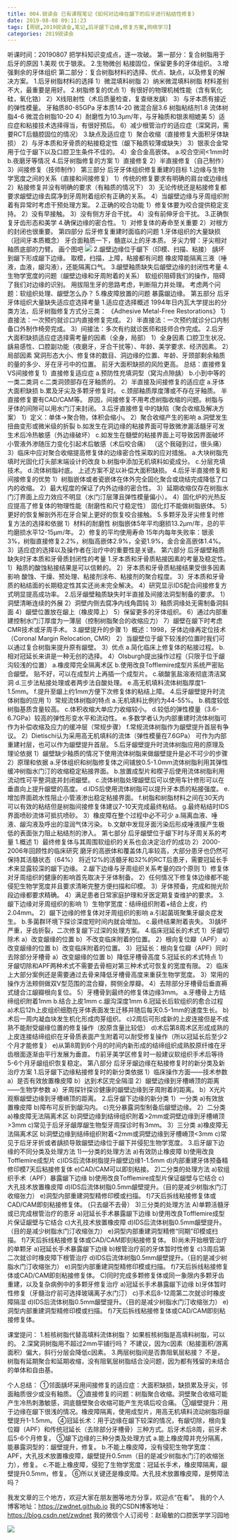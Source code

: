 ```yaml
---
title: 004.锐读会 已有课程笔记《如何对边缘在龈下的后牙进行粘结性修复》
date: 2019-08-08 09:11:23
tags: [周锐,2019锐读会,笔记,后牙龈下边缘,修复方案,网络学习]
categories: 2019锐读会
---
```

听课时间：20190807
把学科知识变成点，逐一攻破。
第一部分：复合树脂用于后牙的原因
1.美观
优于银汞。
2.生物微创
粘接固位，保留更多的牙体组织。
3.增强剩余的牙体组织
第二部分：复合树脂材料的选择、优点、缺点，以及修复的解决方案。
1.后牙树脂材料的选择
1）微混填料树脂
2）纳米微混填料树脂
材料差别不大，最重要是用好。
2.树脂修复的优点
1）有很好的物理机械性能（含有氧化硅，氧化锆）
2）X线阻射性（术后质量检查，复查继发龋）
3）与牙本质有接近的弹性模量。
牙釉质80-85GPa
牙本质14-20
微混合层3.6
树脂粘结剂1.8
流体树脂4-6
微混合树脂10-20
4）耐磨性为10.3μm/年，与牙釉质和银汞相媲美
5）适应症和粘接技术选择得当，有很好预后。
6）减少根管治疗的适应症（深窝洞，需要RCT后髓腔固位的情况）
3.缺点及适应症
1）聚合收缩（直接修复大面积牙体缺损）
2）与牙本质和牙骨质的粘接稳定性（龈下釉质较薄或缺失）
3）银汞合金常用于位于龈下以及口腔卫生条件不佳的。
4）金合金高嵌体。
a.咬合空间<1mm时
b.夜磨牙等情况
4.后牙树脂修复的方案
1）直接修复
2）半直接修复（自己制作）
3）间接修复（技师制作）
第三部分 后牙牙体组织修复重建的目标
1.边缘与生物学宽度之间的关系（直接和间接修复）
1）传统的修复要求有明确的肩台或边缘线
2）粘接修复并没有明确的要求（有釉质的情况下）
3）无论传统还是粘接修复都要求龈壁边缘去腐净到牙周附着组织有正确的关系。
4）当龈壁边缘与牙周组织附着有异常时考虑干预处理方案。
2.正确的咬合功能
1）修复体要为咬合提供稳定支持。
2）没有早接触。
3）没有侧方牙合干扰。
4）没有前伸牙合干扰。
3.正确恢复牙齿形态和美学
4.确保边缘的密合性。
1）对修复体的寿命至关重要
2）对根方的封闭也很重要。
第四部分 后牙修复重建时面临的问题
1.牙体组织的大量缺损（冠间牙本质概念）
牙合面釉质一下，髓底以上的牙本质。
牙尖力臂：牙尖相对釉质底部的力臂。
画个图吧
![](https://zymblog-1258069789.cos.ap-chengdu.myqcloud.com/blog0152-2019rdh/004/01.png)
2.龈壁边缘位于龈下（印模、扫描、粘接）
龋坏到龈下形成龈下边缘。
取模，扫描，上障，粘接都有问题
橡皮障能隔离三液（唾液，血液，龈沟液），还能隔离口气。
3.龈壁釉质缺失后龈壁边缘的封闭性考量
4.生物学宽度的问题（龈壁边缘和牙周附着的关系）
软组织阻碍我们的操作，阻碍了我们对边缘的识别。
用拔阻生牙的思路考虑，判断阻力并处理。
考虑两个问题：软组织处理、龈壁怎么办？
5.橡皮障放置的问题
暴露龈边缘。
第五部分 后牙牙体组织大量缺失适应症选择考量
1.适应症选择概述
1994年日内瓦大学提出的分类方法，后牙树脂修复方式分三类：
《Adhesive Metal-Free Restorations》
1）直接法：一次预约就诊口内直接修复完成。
2）半直接法：一次预约就诊分口内制备口外制作椅旁完成。
3）间接法：多次有约就诊医师和技师合作完成。
2.后牙大面积缺损适应症选择需考量的因素（全身，局部）
1）全身因素
口腔卫生状况、龋易感性、口腔副功能（夜磨牙，牙合干扰等）、年龄、美学要求、经济因素。
2）局部因素
窝洞形态大小、修复体的数目、洞边缘的位置、年龄、牙颈部剩余釉质的量的多少、牙在牙弓中的位置。
前牙大面积缺损的风险更高。
总结：直接修复VS间接修复
1）直接修复适应症
a.预防性充填洞型（窝沟点隙龋）
b.小到中等的一类二类洞
c.二类洞颈部存在牙釉质的。
2）半直接及间接修复的适应症
a.牙体大面积缺损
b.累及牙尖及多颗牙修复时。
c.颈部釉质厚度薄或不存在牙釉质。
半直接修复要有CAD/CAM等。
原因，间接修复不用考虑树脂收缩的问题。树脂与牙体的间隙可以用水门汀来封闭。
3.后牙直接修复中的缺陷（聚合收缩及解决方案）
1）定义：单体->聚合物，体积会缩小。
2）聚合收缩产生的影响
a.洞壁发生扭曲变形或微米级的折裂
b.如发生在洞边缘的粘接界面可导致微渗漏活髓牙可发生术后冷热敏感（外边缘破坏）
c.如发生在髓壁的粘接界面上可导致因界面破坏小管液外渗随压力变化引起术后敏感（术后咬合痛）
（这个我碰到过，很头痛）
3）临床中应对聚合收缩提高修复体的边缘密合性采取的应对措施。
a.大块树脂充填时光固化灯头部末端设计的改良
b.树脂中添加无机填料如瓷成分。
c.分层充填技术。
d.流体树脂衬底。
上述方案不足以补偿大面积缺损。
4.后牙半直接修复和间接修复的优势
1）树脂嵌体或者瓷嵌体在体外完全固化聚合或烧结完成降低了口内的收缩。
2）最大程度的保证了内外边缘的密合性。
3）延期收缩仅存在树脂水门汀界面上应力效应不明显（水门汀层薄且弹性模量偏小）。
4）固化炉的光热反应提高了修复体的物理性能（耐磨性和尺寸稳定性）
固化灯不能做树脂嵌体。
5）更好的恢复解剖外形在牙合架上更好的恢复咬合接触。
5.多颗牙及牙尖修复时修复方法的选择和依据
1）材料的耐磨性
树脂嵌体5年平均磨损13.2μm/年，总的平均磨损水平12-15μm/年。
2）修复的平均使用寿命
15年内每年失败率：银汞3%，树脂直接修复2.2%，树脂高嵌体2.9%，全瓷1.9%，金合金高嵌体1.4%。
3）适应症的选择以及操作者在治疗中的重要性是关键。
第六部分 后牙龈壁釉质缺失时牙本质和牙骨质封闭性的考量
1.牙本质和牙骨质粘接因素的考量及稳定性。
1）釉质的酸蚀粘接结果是可以信赖的。
2）牙本质和牙骨质粘接结果受很多因素影响
酸蚀、干燥、预处理、粘接剂涂布、粘接剂的聚合程度。
3）牙本质和牙骨质的粘结面的长期稳定性其实还尚未完全解决。
4）研究显示IDS配合间接修复方式明显提高成功率。
2.后牙龈壁釉质缺失时半直接及间接法洞型制备的要求。
1）洞壁清晰连续的外展
2）洞壁内侧去腐净内线角圆钝
3）釉质洞缘处无需制备洞斜面
4）龈壁位置放在龈上（橡皮障上）
5）保留更多的牙体组织。
6）通过内部重建控制水门汀厚度为一薄层（控制树脂聚合的收缩应力）
7）龈壁在龈下时考虑CMR技术或牙周手术。
3.龈壁提升的步骤
1）概述：1998，牙体边缘再定位技术（Coronal Margin Relocation, CMR）
2）当龈壁位于龈下较浅的位置时我们可以通过复合树脂来提升原有龈壁。
3）优点
a.简化临床上修复体的粘接过程。
b.相对冠延长来讲是一种无创的选择。
4）Olsburgh提出操作过程（只限于位于龈沟较浅的位置）
a.橡皮障完全隔离术区
b.使用改良Tofflemire成型片系统严密贴合龈壁。
贴不好，可以在成型片上再插一个成型片。
c.碳酸氢盐溶液彻底清洁窝洞
d.三步法粘接处理或者两步法自酸处理。
e.高无机填料流体树脂厚度1-1.5mm。
f.提升至龈上约1mm方便下次修复体的粘结上障。
4.后牙龈壁提升时流体树脂的应用
1）常规流体树脂的特点
a.无机填料比例约为44-55%。
b.稠度较低树脂基质含量较高。
c.体积收缩大单应力收缩较小。
d.较低的弹性模量（3.6-6.7GPa）较高的弹性形变水平和流动性。
e.多数学者认为内部重建时流体树脂可作为补偿收缩及应力的缓冲层（常规步骤）
f.常规流体树脂作为龈壁提升首层有争议。
2）Dietischi认为采用高无机填料的流体（弹性模量在7.6GPa）
可作为内部重建衬层，也可以作为龈壁提升首层。
5.后牙龈壁提升时流体树脂应用的原理及理论依据
1）龈壁缺少釉质的情况下使用流体树脂来做龈壁提升是必不可少的步骤
2）原理和依据
a.牙体组织和树脂修复体之间铺放0.5-1.0mm流体树脂利用其弹性缓冲树脂水门汀的收缩稳定粘接界面。
b.放置成型片和楔子后使用流体树脂利用流动性可平整洞底并封闭龈壁。
c.流体树脂处理龈壁后可以使用车针修形可以在垂直向上提升龈壁的高度。
d.IDS后使用流体树脂可以提升牙本质的粘接强度。
e.增加界面疏水性阻止小管液渗出稳定粘接界面。
f.树脂和树脂材料之间在30天内可以有效的粘结但是树脂间接修复体建议7-10天完成最终粘结。
g.最终粘结时IDS界面喷砂流体可抵抗喷砂。
3）橡皮障在整个过程中必不可少
a.隔离血液、唾液、龈沟液及呼出的湿润气体污染。
b.文献中发现牙面污染后形成唾液膜产生极低的表面张力阻止粘结剂的渗入。
第七部分 后牙龈壁位于龈下时与牙周关系的考量
1.概述
1）最终修复体与其周围软组织的关系也会决定治疗的成功
2）2000-2006年回顾性的临床研究
磨牙的高嵌体和覆盖体几率较高，大部分患牙也仍然可保持其活髓状态（64%）
将近12%的活髓牙和32%的RCT后患牙，需要冠延长手术来显露较深的龈下边缘。
2.龈下边缘与牙周组织关系考量的四个原则
1）修复体对牙周组织的健康的影响首先取决于牙体制备。
2）任何情况下修复体边缘都不能侵犯生物学宽度并且要求清晰完整方便扫描和印模。
3）牙体预备，完成和抛光阶段边缘都要求精确。
4）满足患者日常家庭护理和牙医定期复查维护的要求。
3.龈下边缘对牙周组织的影响
1）生物学宽度：结缔组织附着+结合上皮，约2.04mm。
2）龈下边缘的修复体对牙周组织的影响
a.引起菌斑聚集牙龈炎症发生。
b.多菌群环境下探诊深度短时间内就会增加。
c.最终结果附着丧失。
3)龋坏严重，牙齿折裂，二次修复龈下过深的处理方案。
4.临床冠延长的术式
1）牙龈切除术
a）改变龈缘的位置
b）不改变临床附着的位置。
2）根向复位瓣（APF）
a）改变龈缘的位置
b）改变临床附着的位置。
3）冠延长：根向复位瓣（APF）同时去除部分牙槽骨
a）改变龈缘的位置
b）降低牙槽骨高度
5.冠延长的术式特点
1）牙龈切除和APF两种术式不需要去骨相对第三种术式可恢复的宽度有限。
2）临床上大部分案例还是需要通过去骨来降低牙槽骨高度来重获生物学宽度。
3）常用的操作方法颊侧做双V型范围的混合瓣，腭侧全厚瓣。
4）去除部分牙槽骨后垂直褥式缝合江龈瓣根向复位。
5）牙槽骨到最终的修复体边缘3mm。
a.牙槽骨上方结缔组织附着1mm
b.结合上皮1mm
c.龈沟深度1mm
6.冠延长后软组织的愈合过程
a)术后12h上皮组织细胞在牙体表面发生迁移并随后每天0.5-1mm的速度生长。
b)术后一周内凝血块发生机化形成肉芽组织。
c)2周后可形成新的上皮连接但是不成熟不能耐受龈缘位置的修复操作（胶原含量比较低）
d)术后第8周术区形成成熟的上皮连接结缔组织在牙骨质表面产生附着可以耐受修复操作（所以冠延长后至少2个月才能修复）
e)从第8周到6个月的时间内新形成的结缔组织成熟胶原纤维在牙齿根面逐渐由平行发展为垂直。
f)前牙美学区修复时一般建议软组织手术后等待5-6个月牙龈组织恢复稳定。
第八部分 后牙牙龈边缘在粘接修复时的新分类及新治疗方案
1.后牙龈下边缘粘接修复时的新分类依据
1）临床操作方面——技术参数
a）是否有效放置橡皮障
b）达到术区完全隔湿
2）龈壁边缘到牙槽嵴顶的距离——生物学参数
a）牙周探针探诊健康的龈壁边缘到牙周附着的距离。
b）X光片观察龈壁边缘到牙槽嵴顶的距离。
2.后牙龈下边缘的新分类
1）一分类
a)有效放置橡皮障
b)障布可反折到龈沟内。
c)充分暴露洞型制备后龈壁边缘。
2）二分类
a)橡皮障无法隔离术区
b)洞壁边缘到结缔组织附着>2mm或洞壁边缘到牙槽嵴顶>3mm
c)常见于后牙牙龈厚龈生物型牙周探诊时有3mm。
3）三分类
a)橡皮障无法隔离术区
b)洞壁边缘到结缔组织附着<2mm或洞壁边缘到牙槽嵴顶<3mm
c)常见于后牙牙折或者龋损导致龈壁边缘位于龈下并侵犯生物学宽度。
3.后牙龈下边缘的不同分类及处理方法
1)一分类的处理方法
a)有效防止橡皮障
b)使用改良Tofflemire成型片
c)IDS后流体树脂提升龈壁边缘1-1.5mm
d)内部重建牙体预备精修印模7天后粘接修复体
e)CAD/CAM可以即刻粘接。
2)二分类的处理方法
a)软组织手术（APF）暴露龈下边缘
b)使用改良Tofflemire成型片保证龈壁与它结合
c)大孔技术放置橡皮障
d)IDS后流体树脂0.5mm龈壁提升。（目的是减少树脂水门汀收缩张力）
e)洞型内部重建洞型精修印模或扫描。
f)7天后拆线粘接修复体或CAD/CAM即刻粘接修复体。
(只去龈不去骨）
3)三分类的处理方法
A)单颗活髓牙或已完成根管治疗的患牙
a)冠延长手术暴露龈下边缘
b)使用改良Tofflemire成型片保证龈壁与它结合
c)大孔技术放置橡皮障
d)IDS后流体树脂0.5mm龈壁提升。（目的是减少树脂水门汀收缩张力）
e)洞型内部重建洞型精修“同期”印模或扫描。
f)7天后拆线粘接修复体或CAD/CAM即刻粘接修复体。
B)尚未开始根管治疗的单颗牙
a)冠延长手术暴露龈下边缘
b)根管治疗前的牙体暂时性修复
c)3周后第二次就诊时橡皮障下根管治疗
d)IDS后流体树脂0.5mm龈壁提升。（目的是减少树脂水门汀收缩张力）
e)洞型内部重建洞型精修印模或扫描。
f)7天后拆线粘接修复体或CAD/CAM即刻粘接修复体。
C)同时完成多颗修复体或同一象限内多颗牙齿重建，以及复杂病例中的多颗牙修复治疗
a)冠延长手术暴露龈下边缘
b)牙体暂时性修复（牙髓治疗前可选择玻璃离子水门汀）
c)手术后8-12周第二次就诊时橡皮障隔湿
d)IDS后流体树脂0.5mm龈壁提升。（目的是减少树脂水门汀收缩张力）
e)洞型内部重建洞型精修印模或扫描。
f)7天后拆线粘接修复体或CAD/CAM即刻粘接修复体。

课堂提问：
1.桩核树脂代替高填料流体树脂？
如果桩核树脂是高填料树脂，可以的。
2.深窝洞树脂用不超过2mm平铺行吗？
不建议，因为c因素（粘接面积/游离面积）偏大，斜行分层会降低c因素。
3.两层树脂间是否靠阻氧层粘接？
不是，树脂有延期聚合和延期收缩，没有阻氧层树脂结合没问题，因为都有残留的未结合的单体和自由基。

个人总结：
①邻面龋坏采用间接修复的适应症：大面积缺损，缺损累及牙尖，邻面釉质很少或没有釉质。
②直接修复的问题：树脂聚合收缩。洞壁聚合收缩可能产生冷热刺激敏感，洞底髓壁聚合收缩可能产生充填后咬合痛。
③龈壁提升：用于边缘在龈下很浅的情况。橡皮障隔离，使用成型片，用高无机填料流动树脂将龈壁提升1-1.5mm。
④冠延长术：用于边缘在龈下较深的情况，有龈切除，根向复位瓣（APF）和传统冠延长（去除部分牙槽骨）三种方式。后牙术后8周，前牙术后5-6个月修复。
⑤龈下边缘的三种分类及处理方式
a.能上橡皮障并充分隔离，能暴露洞型的：龈壁提升，修复。
b.不能上橡皮障，没有侵犯生物学宽度：APF，大孔技术放置橡皮障，龈壁提升0.5mm（目的是减少树脂水门汀的收缩张力），修复。
c.不能上橡皮障，侵犯了生物学宽度：冠延长手术，橡皮障隔离，龈壁提升0.5mm，修复。
⑥所以关键还是橡皮障。大孔技术放置橡皮障，是劈障法吗？

我发文章的三个地方，欢迎大家在朋友圈等地方分享，欢迎点“在看”。
我的个人博客地址：https://zwdnet.github.io
我的CSDN博客地址：https://blog.csdn.net/zwdnet
我的微信个人订阅号：赵瑜敏的口腔医学学习园地


![](https://zymblog-1258069789.cos.ap-chengdu.myqcloud.com/other/wx.jpg)